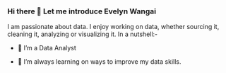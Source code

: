 ### Hi there 👋 Let me introduce Evelyn Wangai

 I am passionate about data. I enjoy working on data, whether sourcing it, cleaning it, analyzing or visualizing it. In a nutshell:-

- 🔭 I’m a Data Analyst

- 🌱 I’m always learning on ways to improve my data skills. 


<!--
**EvelynWangai/EvelynWangai** is a ✨ _special_ ✨ repository because its `README.md` (this file) appears on your GitHub profile.

Here are some ideas to get you started:

- 🔭 I’m a Data Analyst ...
- 🌱 I’m currently learning ...
- 👯 I’m looking to collaborate on ...
- 🤔 I’m looking for help with ...
- 💬 Ask me about ...
- 📫 How to reach me: ...
- 😄 Pronouns: ...
- ⚡ Fun fact: ...
-->
